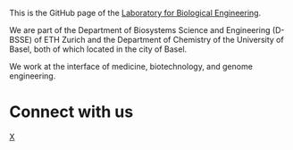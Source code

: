 This is the GitHub page of the [Laboratory for Biological Engineering](https://bsse.ethz.ch/platt).

We are part of the Department of Biosystems Science and Engineering (D-​BSSE) of ETH Zurich and the Department of Chemistry of the University of Basel, both of which located in the city of Basel.

We work at the interface of medicine, biotechnology, and genome engineering.


# Connect with us

[X](https://twitter.com/randall_platt)
 
